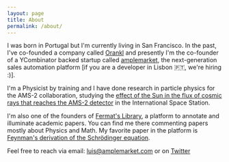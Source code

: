 ```yaml
---
layout: page
title: About
permalink: /about/
---
```


I was born in Portugal but I'm currently living in San Francisco. In the past, I've co-founded a company called [Orankl](http://www.orankl.com) and presently I'm the co-founder of a YCombinator backed startup called [amplemarket](http://www.amplemarket.com), the next-generation sales automation platform [if you are a developer in Lisbon 🇵🇹, we're hiring :)].

<!-- I co-founded with some good friends a YCombinator backed company called [Orankl](http://www.orankl.com) that is focused on developing software for online stores.
 -->
I'm a Physicist by training and I have done research in particle physics for the AMS-2 collaboration, studying the [effect of the Sun in the flux of cosmic rays that reaches the AMS-2 detector](https://fenix.tecnico.ulisboa.pt/downloadFile/395144667265/dissertacao.pdf) in the International Space Station.

I'm also one of the founders of [Fermat's Library](http://www.fermatslibrary.com), a platform to annotate and illuminate academic papers. You can find me there commenting papers mostly about Physics and Math. My favorite paper in the platform is [Feynman's derivation of the Schrödinger equation](http://fermatslibrary.com/s/feynmans-derivation-of-the-schrodinger-equation).

Feel free to reach via email: luis@amplemarket.com or on [Twitter](http://twitter.com/luismbat)


<!-- This Jekyll theme was crafted with <3 by [John Otander](http://johnotander.com)
([@4lpine](https://twitter.com/4lpine)).

Checkout the [Github repository](https://github.com/johnotander/pixyll) to download it,
request a feature, report a bug, or contribute. It's free, and open source
([MIT](http://opensource.org/licenses/MIT)).

Thanks to the following:

* [BASSCSS](http://basscss.com)
* [Jekyll](http://jekyllrb.com)
* [Refills](http://refills.bourbon.io/)
* [Type Scale](http://type-scale.com/)
 -->
